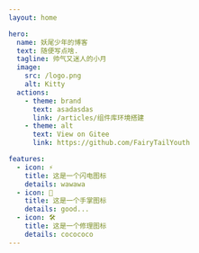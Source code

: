 ```yaml
---
layout: home

hero:
  name: 妖尾少年的博客
  text: 随便写点啥.
  tagline: 帅气又迷人的小月
  image:
    src: /logo.png
    alt: Kitty
  actions:
    - theme: brand
      text: asadasdas
      link: /articles/组件库环境搭建
    - theme: alt
      text: View on Gitee
      link: https://github.com/FairyTailYouth

features:
  - icon: ⚡️
    title: 这是一个闪电图标
    details: wawawa
  - icon: 🖖
    title: 这是一个手掌图标
    details: good...
  - icon: 🛠️
    title: 这是一个修理图标
    details: cocococo
---
```


